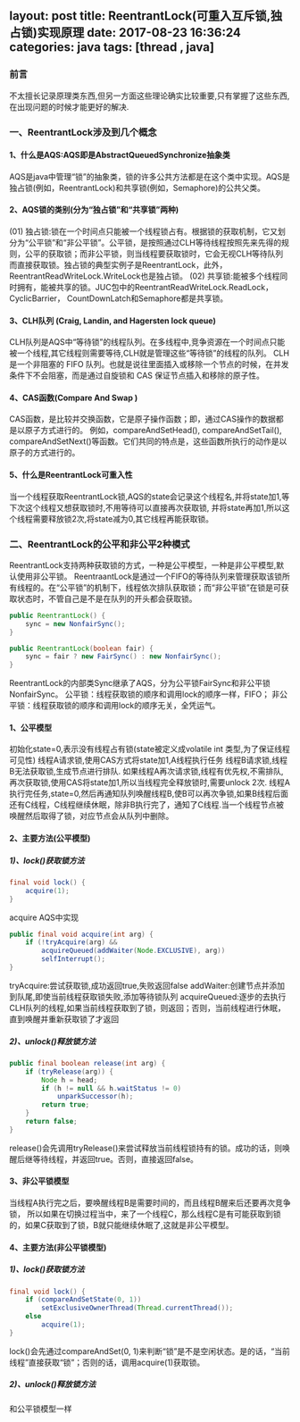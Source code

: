layout: post
title: ReentrantLock(可重入互斥锁,独占锁)实现原理
date: 2017-08-23 16:36:24
categories: java
tags: [thread , java]
---
### 前言
  不太擅长记录原理类东西,但另一方面这些理论确实比较重要,只有掌握了这些东西,在出现问题的时候才能更好的解决.
### 一、ReentrantLock涉及到几个概念
#### 1、什么是AQS:AQS即是AbstractQueuedSynchronize抽象类
 AQS是java中管理“锁”的抽象类，锁的许多公共方法都是在这个类中实现。AQS是独占锁(例如，ReentrantLock)和共享锁(例如，Semaphore)的公共父类。
 <!-- more -->
#### 2、AQS锁的类别(分为“独占锁”和“共享锁”两种)
(01) 独占锁:锁在一个时间点只能被一个线程锁占有。根据锁的获取机制，它又划分为“公平锁”和“非公平锁”。公平锁，是按照通过CLH等待线程按照先来先得的规则，公平的获取锁；而非公平锁，则当线程要获取锁时，它会无视CLH等待队列而直接获取锁。独占锁的典型实例子是ReentrantLock，此外，ReentrantReadWriteLock.WriteLock也是独占锁。
(02) 共享锁:能被多个线程同时拥有，能被共享的锁。JUC包中的ReentrantReadWriteLock.ReadLock，CyclicBarrier， CountDownLatch和Semaphore都是共享锁。
#### 3、CLH队列 (Craig, Landin, and Hagersten lock queue)
 CLH队列是AQS中“等待锁”的线程队列。在多线程中,竞争资源在一个时间点只能被一个线程,其它线程则需要等待,CLH就是管理这些“等待锁”的线程的队列。
  CLH是一个非阻塞的 FIFO 队列。也就是说往里面插入或移除一个节点的时候，在并发条件下不会阻塞，而是通过自旋锁和 CAS 保证节点插入和移除的原子性。
#### 4、CAS函数(Compare And Swap )
 CAS函数，是比较并交换函数，它是原子操作函数；即，通过CAS操作的数据都是以原子方式进行的。
 例如，compareAndSetHead(), compareAndSetTail(), compareAndSetNext()等函数。它们共同的特点是，这些函数所执行的动作是以原子的方式进行的。
#### 5、什么是ReentrantLock可重入性
当一个线程获取ReentrantLock锁,AQS的state会记录这个线程名,并将state加1,等下次这个线程又想获取锁时,不用等待可以直接再次获取锁,
并将state再加1,所以这个线程需要释放锁2次,将state减为0,其它线程再能获取锁。
### 二、ReentrantLock的公平和非公平2种模式
ReentrantLock支持两种获取锁的方式，一种是公平模型，一种是非公平模型,默认使用非公平锁。
ReentraantLock是通过一个FIFO的等待队列来管理获取该锁所有线程的。在“公平锁”的机制下，线程依次排队获取锁；而“非公平锁”在锁是可获取状态时，不管自己是不是在队列的开头都会获取锁。
```java
public ReentrantLock() {
    sync = new NonfairSync();
}

public ReentrantLock(boolean fair) {
    sync = fair ? new FairSync() : new NonfairSync();
}
```
ReentrantLock的内部类Sync继承了AQS，分为公平锁FairSync和非公平锁NonfairSync。
公平锁：线程获取锁的顺序和调用lock的顺序一样，FIFO；
非公平锁：线程获取锁的顺序和调用lock的顺序无关，全凭运气。
#### 1、公平模型
初始化state=0,表示没有线程占有锁(state被定义成volatile int 类型,为了保证线程可见性)
线程A请求锁,使用CAS方式将state加1,A线程执行任务
线程B请求锁,线程B无法获取锁,生成节点进行排队.
如果线程A再次请求锁,线程有优先权,不需排队,再次获取锁,使用CAS将state加1,所以当线程完全释放锁时,需要unlock 2次.
线程A执行完任务,state=0,然后再通知队列唤醒线程B,使B可以再次争锁,如果B线程后面还有C线程，C线程继续休眠，除非B执行完了，通知了C线程.当一个线程节点被唤醒然后取得了锁，对应节点会从队列中删除。
#### 2、主要方法(公平模型)
 ##### 1)、lock()获取锁方法
```java
final void lock() {
    acquire(1);
}
```
acquire AQS中实现
```java
public final void acquire(int arg) {
    if (!tryAcquire(arg) &&
        acquireQueued(addWaiter(Node.EXCLUSIVE), arg))
        selfInterrupt();
}
```
tryAcquire:尝试获取锁,成功返回true,失败返回false
addWaiter:创建节点并添加到队尾,即使当前线程获取锁失败,添加等待锁队列
acquireQueued:逐步的去执行CLH队列的线程,如果当前线程获取到了锁，则返回；否则，当前线程进行休眠，直到唤醒并重新获取锁了才返回
 #####  2)、unlock()释放锁方法
```java
public final boolean release(int arg) {
    if (tryRelease(arg)) {
        Node h = head;
        if (h != null && h.waitStatus != 0)
            unparkSuccessor(h);
        return true;
    }
    return false;
}
```
release()会先调用tryRelease()来尝试释放当前线程锁持有的锁。成功的话，则唤醒后继等待线程，并返回true。否则，直接返回false。

#### 3、非公平锁模型
当线程A执行完之后，要唤醒线程B是需要时间的，而且线程B醒来后还要再次竞争锁，
所以如果在切换过程当中，来了一个线程C，那么线程C是有可能获取到锁的，如果C获取到了锁，B就只能继续休眠了,这就是非公平模型。
#### 4、主要方法(非公平锁模型)
 ##### 1)、lock()获取锁方法
```java
final void lock() {
    if (compareAndSetState(0, 1))
        setExclusiveOwnerThread(Thread.currentThread());
    else
        acquire(1);
}
```
lock()会先通过compareAndSet(0, 1)来判断“锁”是不是空闲状态。是的话，“当前线程”直接获取“锁”；否则的话，调用acquire(1)获取锁。
 ##### 2)、unlock()释放锁方法
和公平锁模型一样






